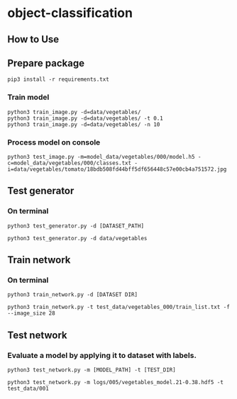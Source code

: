 # object-classification

## How to Use

## Prepare package
```
pip3 install -r requirements.txt
```

### Train model
```
python3 train_image.py -d=data/vegetables/
python3 train_image.py -d=data/vegetables/ -t 0.1
python3 train_image.py -d=data/vegetables/ -n 10
```

### Process model on console
```
python3 test_image.py -m=model_data/vegetables/000/model.h5 -c=model_data/vegetables/000/classes.txt -i=data/vegetables/tomato/18bdb508fd44bff5df656448c57e00cb4a751572.jpg
```


## Test generator
### On terminal
```
python3 test_generator.py -d [DATASET_PATH]

python3 test_generator.py -d data/vegetables
```

## Train network
### On terminal
```
python3 train_network.py -d [DATASET DIR]

python3 train_network.py -t test_data/vegetables_000/train_list.txt -f --image_size 28
```

## Test network
### Evaluate a model by applying it to dataset with labels.
```
python3 test_network.py -m [MODEL_PATH] -t [TEST_DIR]

python3 test_network.py -m logs/005/vegetables_model.21-0.38.hdf5 -t test_data/001
```